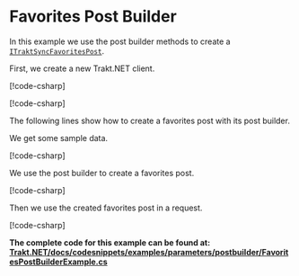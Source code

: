 # Favorites Post Builder

In this example we use the post builder methods to create a [`ITraktSyncFavoritesPost`](xref:TraktNet.Objects.Post.Syncs.Favorites.ITraktSyncFavoritesPost).

First, we create a new Trakt.NET client.

[!code-csharp[](../../../codesnippets/examples/parameters/postbuilder/FavoritesPostBuilderExample.cs#L19-L25)]

[!code-csharp[](../../../codesnippets/examples/parameters/postbuilder/FavoritesPostBuilderExample.cs#L27-L28)]

The following lines show how to create a favorites post with its post builder.

We get some sample data.

[!code-csharp[](../../../codesnippets/examples/parameters/postbuilder/FavoritesPostBuilderExample.cs#L33-L34)]

We use the post builder to create a favorites post.

[!code-csharp[](../../../codesnippets/examples/parameters/postbuilder/FavoritesPostBuilderExample.cs#L37-L40)]

Then we use the created favorites post in a request.

[!code-csharp[](../../../codesnippets/examples/parameters/postbuilder/FavoritesPostBuilderExample.cs#L44-L44)]

__The complete code for this example can be found at: [Trakt.NET/docs/codesnippets/examples/parameters/postbuilder/FavoritesPostBuilderExample.cs](https://github.com/henrikfroehling/Trakt.NET/tree/v1.4.0/docs/codesnippets/examples/parameters/postbuilder/FavoritesPostBuilderExample.cs)__

